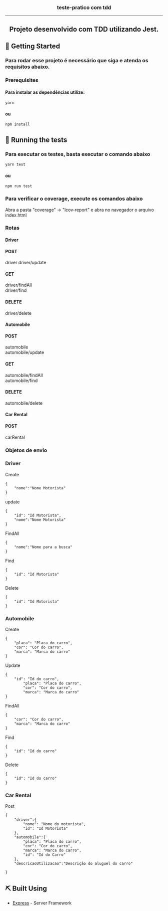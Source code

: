 <h3 align="center">teste-pratico com tdd</h3>

---

<h2 align="center"> Projeto desenvolvido com TDD utilizando Jest.
    <br>
</h2>

## 🏁 Getting Started <a name = "getting_started"></a>

### Para rodar esse projeto é necessário que siga e atenda os requisitos abaixo.

### Prerequisites

#### Para instalar as dependências utilize:

```
yarn
```
#### ou

```
npm install
```

## 🔧 Running the tests <a name = "tests"></a>

### Para executar os testes, basta executar o comando abaixo


```
yarn test
```
#### ou

```
npm run test
```
### Para verificar o coverage, execute os comandos abaixo

Abra a pasta "coverage" -> "lcov-report" e abra no navegador o arquivo index.html

### Rotas

#### Driver

#### POST
driver
driver/update

#### GET
driver/findAll
<br> 
driver/find

#### DELETE
driver/delete

#### Automobile

#### POST
automobile
<br> 
automobile/update

#### GET
automobile/findAll
<br> 
automobile/find

#### DELETE
automobile/delete

#### Car Rental

#### POST
carRental


### Objetos de envio

### Driver

Create
```
{
	"nome":"Nome Motorista"
}
```
update
```
{
	"id": "Id Motorista",
	"nome":"Nome Motorista"
}
```
FindAll
```
{
	"nome":"Nome para a busca"
}
```
Find
```
{
	"id": "Id Motorista"
}
```
Delete
```
{
	"id": "Id Motorista"
}
```

### Automobile

Create
```
{
	"placa": "Placa do carro",
	"cor": "Cor do carro",
	"marca": "Marca do carro"
}
```
Update
```
{
	"id": "Id do carro",
        "placa": "Placa do carro",
        "cor": "Cor do carro",
        "marca": "Marca do carro"
}
```
FindAll
```
{
	"cor": "Cor do carro",
	"marca": "Marca do carro"
}
```
Find
```
{
	"id": "Id do carro"
}
```
Delete
```
{
	"id": "Id do carro"
}
```
### Car Rental

Post
```
{
	"driver":{
		"nome": "Nome do motorista",
		"id": "Id Motorista"
	},
	"automobile":{
		"placa": "Placa do carro",
		"cor": "Cor do carro",
		"marca": "Marca do carro",
		"id": "Id do Carro"
	},
	"descricaoUtilizacao":"Descrição do aluguel do carro"
	
}
```


## ⛏️ Built Using <a name = "built_using"></a>

- [Express](https://expressjs.com/) - Server Framework
